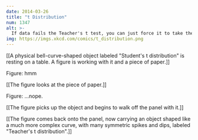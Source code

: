 ```yaml
---
date: 2014-03-26
title: "t Distribution"
num: 1347
alt: >-
  If data fails the Teacher's t test, you can just force it to take the test again until it passes.
img: https://imgs.xkcd.com/comics/t_distribution.png
---
```

[[A physical bell-curve-shaped object labeled "Student's t distribution" is resting on a table. A figure is working with it and a piece of paper.]]

Figure: hmm

[[The figure looks at the piece of paper.]]

Figure: ...nope.

[[The figure picks up the object and begins to walk off the panel with it.]]

[[The figure comes back onto the panel, now carrying an object shaped like a much more complex curve, with many symmetric spikes and dips, labeled "Teacher's t distribution".]]

